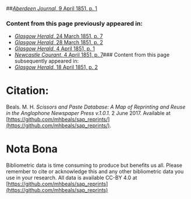 ##[*Aberdeen Journal*, 9 April 1851, p. 1](https://mhbeals.github.io/sap_html/Aberdeen-Journal/Aberdeen-Journal-9-April-1851-p-1)

### Content from this page previously appeared in:
+ [*Glasgow Herald*, 24 March 1851, p. 7](https://mhbeals.github.io/sap_html/Glasgow-Herald/Glasgow-Herald-24-March-1851-p-7)
+ [*Glasgow Herald*, 28 March 1851, p. 2](https://mhbeals.github.io/sap_html/Glasgow-Herald/Glasgow-Herald-28-March-1851-p-2)
+ [*Glasgow Herald*, 4 April 1851, p. 1](https://mhbeals.github.io/sap_html/Glasgow-Herald/Glasgow-Herald-4-April-1851-p-1)
+ [*Newcastle Courant*, 4 April 1851, p. 7](https://mhbeals.github.io/sap_html/Newcastle-Courant/Newcastle-Courant-4-April-1851-p-7)### Content from this page subsequently appeared in:
+ [*Glasgow Herald*, 18 April 1851, p. 2](https://mhbeals.github.io/sap_html/Glasgow-Herald/Glasgow-Herald-18-April-1851-p-2)
                    
# Citation: 

Beals. M. H. *Scissors and Paste Database: A Map of Reprinting and Reuse in the Anglophone Newspaper Press v.1.0.1.* 2 June 2017. Available at [https://github.com/mhbeals/sap_reprints/](https://github.com/mhbeals/sap_reprints/). 
                    
# Nota Bona

Bibliometric data is time consuming to produce but benefits us all. Please remember to cite or acknowledge this and any other bibliometric data you use in your research. All data is available CC-BY 4.0 at [https://github.com/mhbeals/sap_reprints](https://github.com/mhbeals/sap_reprints)